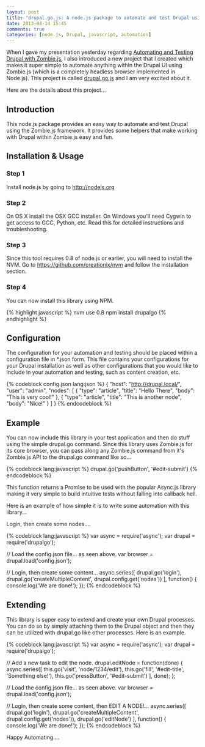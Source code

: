 ```yaml
---
layout: post
title: "drupal.go.js: A node.js package to automate and test Drupal using Zombie.js."
date: 2013-04-14 15:45
comments: true
categories: [node.js, Drupal, javascript, automation]
---
```

When I gave my presentation yesterday regarding [Automating and Testing Drupal with Zombie.js](blog/2013/04/13/automating-and-testing-drupal-with-zombie-dot-js),
I also introduced a new project that I created which makes it super simple to automate anything
within the Drupal UI using Zombie.js (which is a completely headless browser implemented in Node.js).
This project is called [drupal.go.js](https://github.com/travist/drupal.go.js) and I am very excited about it.
<!-- more -->

Here are the details about this project...

## Introduction
This node.js package provides an easy way to automate and test Drupal using the Zombie.js framework. It provides some helpers that make working with Drupal within Zombie.js easy and fun.

## Installation & Usage
### Step 1
Install node.js by going to http://nodejs.org

### Step 2
On OS X install the OSX GCC installer. On Windows you'll need Cygwin to get access to GCC, Python, etc. Read this for detailed instructions and troubleshooting.

### Step 3
Since this tool requires 0.8 of node.js or earlier, you will need to install the NVM. Go to https://github.com/creationix/nvm and follow the installation section.

### Step 4
You can now install this library using NPM.

{% highlight javascript %}
nvm use 0.8
npm install drupalgo
{% endhighlight %}

## Configuration
The configuration for your automation and testing should be placed within a configuration file in *.json form. This file contains your configurations for your Drupal installation as well as other configurations that you would like to include in your automation and testing, such as content creation, etc.

{% codeblock config.json lang:json %}
{
  "host": "http://drupal.local/",
  "user": "admin",
  "nodes": [
    {
      "type": "article",
      "title": "Hello There",
      "body": "This is very cool!"
    },
    {
      "type": "article",
      "title": "This is another node",
      "body": "Nice!"
    }
  ]
}
{% endcodeblock %}

## Example
You can now include this library in your test application and then do stuff using the simple drupal.go command. Since this library uses Zombie.js for its core browser, you can pass along any Zombie.js command from it's Zombie.js API to the drupal.go command like so...

{% codeblock lang:javascript %}
drupal.go('pushButton', '#edit-submit')
{% endcodeblock %}

This function returns a Promise to be used with the popular Async.js library making it very simple to build intuitive tests without falling into callback hell.

Here is an example of how simple it is to write some automation with this library...

Login, then create some nodes....

{% codeblock lang:javascript %}
var async =     require('async');
var drupal =    require('drupalgo');

// Load the config.json file... as seen above.
var browser = drupal.load('config.json');

// Login, then create some content...
async.series([
  drupal.go('login'),
  drupal.go('createMultipleContent', drupal.config.get('nodes'))
], function() {
  console.log('We are done!');
});
{% endcodeblock %}

## Extending
This library is super easy to extend and create your own Drupal processes. You can do so by simply attaching them to the Drupal object and then they can be utilized with drupal.go like other processes. Here is an example.

{% codeblock lang:javascript %}
var async =     require('async');
var drupal =    require('drupalgo');

// Add a new task to edit the node.
drupal.editNode = function(done) {
  async.series([
    this.go('visit', 'node/1234/edit'),
    this.go('fill', '#edit-title', 'Something else!'),
    this.go('pressButton', '#edit-submit')
  ], done);
};

// Load the config.json file... as seen above.
var browser = drupal.load('config.json');

// Login, then create some content, then EDIT A NODE!...
async.series([
  drupal.go('login'),
  drupal.go('createMultipleContent', drupal.config.get('nodes')),
  drupal.go('editNode')
], function() {
  console.log('We are done!');
});
{% endcodeblock %}

Happy Automating....
